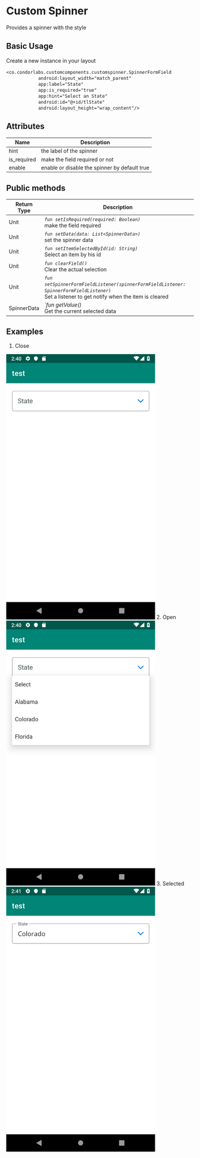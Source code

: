 
# Custom Spinner

Provides a spinner with the style

## Basic Usage

Create a new instance in your layout

```
<co.condorlabs.customcomponents.customspinner.SpinnerFormField
            android:layout_width="match_parent"
            app:label="State"
            app:is_required="true"
            app:hint="Select an State"
            android:id="@+id/tlState"
            android:layout_height="wrap_content"/>
```

## Attributes

| Name | Description  |
| -| - |
|  hint  | the label of the spinner  |
|  is_required  | make the field required or not |
|  enable  | enable or disable the spinner by default true  |

## Public methods
| Return Type | Description |
| -| - |
|  Unit | *`fun setIsRequired(required: Boolean)`* <br> make the field required|
|  Unit | *`fun setData(data: List<SpinnerData>)`* <br> set the spinner data|
|  Unit | *`fun setItemSelectedById(id: String)`* <br> Select an item by his id|
|  Unit | *`fun clearField()`* <br> Clear the actual selection|
|  Unit | *`fun setSpinnerFormFieldListener(spinnerFormFieldListener: SpinnerFormFieldListener)`* <br> Set a listener to get notify when the item is cleared|
|  SpinnerData | *`fun getValue()* <br> Get the current selected data|

## Examples
1. Close <br>
<img src="/Images/custom_spinner_closed.png" width="400" heigth="400"/>
2. Open <br>
<img src="/Images/custom_spinner_open.png" width="400" heigth="400"/>
3. Selected <br>
<img src="/Images/custom_spinner_selected.png" width="400" heigth="400"/>

